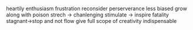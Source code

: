 heartily
enthusiasm
frustration
reconsider
perserverance
less biased
grow
along with
poison
strech -> chanlenging
stimulate -> inspire
fatality
stagnant->stop and not flow
give full scope of creativity
indispensable